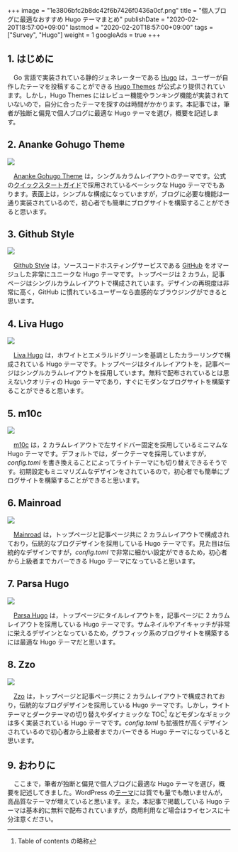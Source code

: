 +++
image = "1e3806bfc2b8dc42f6b7426f0436a0cf.png"
title = "個人ブログに最適なおすすめ Hugo テーマまとめ"
publishDate = "2020-02-20T18:57:00+09:00"
lastmod = "2020-02-20T18:57:00+09:00"
tags = ["Survey", "Hugo"]
weight = 1
googleAds = true
+++

## 1. はじめに

　Go 言語で実装されている静的ジェネレーターである [Hugo](https://gohugo.io/) は，ユーザーが自作したテーマを投稿することができる [
Hugo Themes](https://themes.gohugo.io/) が公式より提供されています。しかし，Hugo Themes にはレビュー機能やランキング機能が実装されていないので，自分に合ったテーマを探すのは時間がかかります。本記事では，筆者が独断と偏見で個人ブログに最適な Hugo テーマを選び，概要を記述します。

## 2. Ananke Gohugo Theme

![](dc7f600aa7827d786c7e3175b83588f8.png)

　[Ananke Gohugo Theme](https://themes.gohugo.io/gohugo-theme-ananke/) は，シングルカラムレイアウトのテーマです。公式の[クイックスタートガイド](https://gohugo.io/getting-started/quick-start/)で採用されているベーシックな Hugo テーマでもあります。表面上は，シンプルな構成になっていますが，ブログに必要な機能は一通り実装されているので，初心者でも簡単にブログサイトを構築することができると思います。

## 3. Github Style

![](6aae26a37352e1e25b39c6ed9eb4800b.png)

　[Github Style](https://themes.gohugo.io/github-style/) は，ソースコードホスティングサービスである [GitHub](https://github.com/) をオマージュした非常にユニークな Hugo テーマです。トップページは 2 カラム，記事ページはシングルカラムレイアウトで構成されています。デザインの再現度は非常に高く，GitHub に慣れているユーザーなら直感的なブラウジングができると思います。

## 4. Liva Hugo

![](531fe84703d7b79e0b126966531eb937.png)

　[Liva Hugo](https://themes.gohugo.io/liva-hugo/) は，ホワイトとエメラルドグリーンを基調としたカラーリングで構成されている Hugo テーマです。トップページはタイルレイアウトを，記事ページはシングルカラムレイアウトを採用しています。無料で配布されているとは思えないクオリティの Hugo テーマであり，すぐにモダンなブログサイトを構築することができると思います。

## 5. m10c

![](ec8116248fc4a9bd595f7338a0de35eb.png)

　[m10c](https://themes.gohugo.io/hugo-theme-m10c/) は，2 カラムレイアウトで左サイドバー固定を採用しているミニマムな Hugo テーマです。デフォルトでは，ダークテーマを採用していますが，*config.toml* を書き換えることによってライトテーマにも切り替えできるそうです。初期設定もミニマリズムなデザインをされているので，初心者でも簡単にブログサイトを構築することができると思います。

## 6. Mainroad

![](fae0dd41fec8a114e56512bfaa7ec192.png)

　[Mainroad](https://themes.gohugo.io/mainroad/) は，トップページと記事ページ共に 2 カラムレイアウトで構成されており，伝統的なブログデザインを採用している Hugo テーマです。見た目は伝統的なデザインですが，*config.toml* で非常に細かい設定ができるため，初心者から上級者までカバーできる Hugo テーマになっていると思います。

## 7. Parsa Hugo

![](2a33252e1498291305cfb5affbbf767b.png)

　[Parsa Hugo](https://themes.gohugo.io/parsa-hugo-personal-blog-theme/) は，トップページにタイルレイアウトを，記事ページに 2 カラムレイアウトを採用している Hugo テーマです。サムネイルやアイキャッチが非常に栄えるデザインとなっているため，グラフィック系のブログサイトを構築するには最適な Hugo テーマだと思います。

## 8. Zzo

![](2cc91842639b596c3d878aacd10e7dac.png)

　[Zzo](https://themes.gohugo.io/hugo-theme-zzo/) は，トップページと記事ページ共に 2 カラムレイアウトで構成されており，伝統的なブログデザインを採用している Hugo テーマです。しかし，ライトテーマとダークテーマの切り替えやダイナミックな TOC[^1] などモダンなギミックは多く実装されている Hugo テーマです。*config.toml* も拡張性が高くデザインされているので初心者から上級者までカバーできる Hugo テーマになっていると思います。

[^1]: Table of contents の略称

## 9. おわりに

　ここまで，筆者が独断と偏見で個人ブログに最適な Hugo テーマを選び，概要を記述してきました。WordPress の[テーマ](https://ja.wordpress.org/themes/browse/popular/)には質でも量でも敵いませんが，高品質なテーマが増えていると思います。また，本記事で掲載している Hugo テーマは基本的に無料で配布されていますが，商用利用など場合はライセンスに十分注意ください。